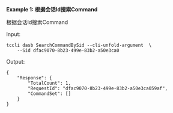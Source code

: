 **Example 1: 根据会话Id搜索Command**

根据会话Id搜索Command

Input: 

```
tccli dasb SearchCommandBySid --cli-unfold-argument  \
    --Sid dfac9070-8b23-499e-83b2-a50e3ca0
```

Output: 
```
{
    "Response": {
        "TotalCount": 1,
        "RequestId": "dfac9070-8b23-499e-83b2-a50e3ca059af",
        "CommandSet": []
    }
}
```

